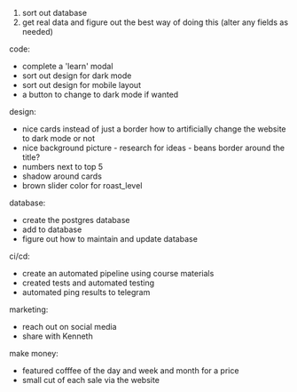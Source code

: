 1. sort out database
2. get real data and figure out the best way of doing this (alter any fields as needed)



code:
- complete a 'learn' modal
- sort out design for dark mode
- sort out design for mobile layout
- a button to change to dark mode if wanted

design:
- nice cards instead of just a border
how to artificially change the website to dark mode or not
- nice background picture - research for ideas - beans border around the title?
- numbers next to top 5
- shadow around cards
- brown slider color for roast_level

database:
- create the postgres database
- add to database
- figure out how to maintain and update database

ci/cd:
- create an automated pipeline using course materials
- created tests and automated testing
- automated ping results to telegram

marketing:
- reach out on social media
- share with Kenneth

make money:
- featured cofffee of the day and week and month for a price
- small cut of each sale via the website
